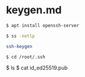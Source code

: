 # keygen.md
```bash
$ apt install openssh-server
```
```bash
$ ss -netlp
```
```bash
ssh-keygen
```
```bash
$ cd /root/.ssh
```
$ ls
$ cat  id_ed25519.pub
```
